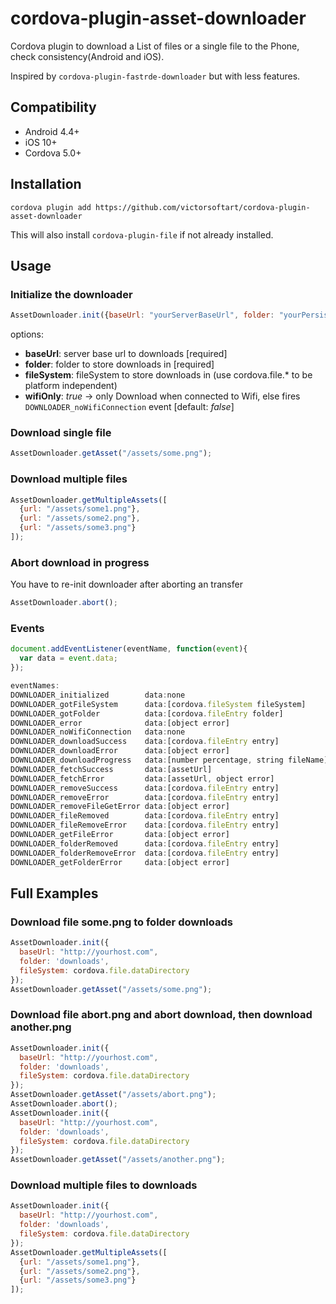 # cordova-plugin-asset-downloader
Cordova plugin to download a List of files or a single file to the Phone, check consistency(Android and iOS).

Inspired by `cordova-plugin-fastrde-downloader` but with less features.

## Compatibility

- Android 4.4+
- iOS 10+
- Cordova 5.0+

## Installation
```
cordova plugin add https://github.com/victorsoftart/cordova-plugin-asset-downloader
```

This will also install `cordova-plugin-file` if not already installed.

## Usage

### Initialize the downloader

```javascript
AssetDownloader.init({baseUrl: "yourServerBaseUrl", folder: "yourPersistantAppFolder", fileSystem: "storeDownloadsFileSystem"});
```
options:

- **baseUrl**: server base url to downloads [required]
- **folder**: folder to store downloads in [required]
- **fileSystem**: fileSystem to store downloads in (use cordova.file.* to be platform independent)
- **wifiOnly**: *true* -> only Download when connected to Wifi, else fires ``DOWNLOADER_noWifiConnection`` event [default: *false*]

### Download single file
```javascript
AssetDownloader.getAsset("/assets/some.png");
```

### Download multiple files
```javascript
AssetDownloader.getMultipleAssets([
  {url: "/assets/some1.png"},
  {url: "/assets/some2.png"},
  {url: "/assets/some3.png"}
]);
```

### Abort download in progress
You have to re-init downloader after aborting an transfer

```javascript
AssetDownloader.abort();
```

### Events
```javascript
document.addEventListener(eventName, function(event){
  var data = event.data;
});

eventNames:
DOWNLOADER_initialized        data:none
DOWNLOADER_gotFileSystem      data:[cordova.fileSystem fileSystem]
DOWNLOADER_gotFolder          data:[cordova.fileEntry folder]
DOWNLOADER_error              data:[object error]
DOWNLOADER_noWifiConnection   data:none
DOWNLOADER_downloadSuccess    data:[cordova.fileEntry entry]
DOWNLOADER_downloadError      data:[object error]
DOWNLOADER_downloadProgress   data:[number percentage, string fileName]
DOWNLOADER_fetchSuccess       data:[assetUrl]
DOWNLOADER_fetchError         data:[assetUrl, object error]
DOWNLOADER_removeSuccess      data:[cordova.fileEntry entry]
DOWNLOADER_removeError        data:[cordova.fileEntry entry]
DOWNLOADER_removeFileGetError data:[object error]
DOWNLOADER_fileRemoved        data:[cordova.fileEntry entry]
DOWNLOADER_fileRemoveError    data:[cordova.fileEntry entry]
DOWNLOADER_getFileError       data:[object error]
DOWNLOADER_folderRemoved      data:[cordova.fileEntry entry]
DOWNLOADER_folderRemoveError  data:[cordova.fileEntry entry]
DOWNLOADER_getFolderError     data:[object error]
```

## Full Examples

### Download file some.png to folder downloads
```javascript
AssetDownloader.init({
  baseUrl: "http://yourhost.com",
  folder: 'downloads',
  fileSystem: cordova.file.dataDirectory
});
AssetDownloader.getAsset("/assets/some.png");
```

### Download file abort.png and abort download, then download another.png
```javascript
AssetDownloader.init({
  baseUrl: "http://yourhost.com",
  folder: 'downloads',
  fileSystem: cordova.file.dataDirectory
});
AssetDownloader.getAsset("/assets/abort.png");
AssetDownloader.abort();
AssetDownloader.init({
  baseUrl: "http://yourhost.com",
  folder: 'downloads',
  fileSystem: cordova.file.dataDirectory
});
AssetDownloader.getAsset("/assets/another.png");
```

### Download multiple files to downloads
```javascript
AssetDownloader.init({
  baseUrl: "http://yourhost.com",
  folder: 'downloads',
  fileSystem: cordova.file.dataDirectory
});
AssetDownloader.getMultipleAssets([
  {url: "/assets/some1.png"},
  {url: "/assets/some2.png"},
  {url: "/assets/some3.png"}
]);
```
